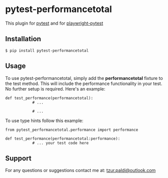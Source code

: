 # pytest-performancetotal

This plugin for [pytest](https://github.com/pytest-dev/pytest) and for [playwright-pytest](https://github.com/microsoft/playwright-pytest)

## Installation

```no-highlight
$ pip install pytest-performancetotal
```

## Usage

To use pytest-performancetotal, simply add the **performancetotal** fixture to the test method. This will include the performance functionality in your test. No further setup is required. Here's an example:

```no-highlight
def test_performance(performancetotal):
            # ...

            # ...
```

To use type hints follow this example:

```no-highlight
from pytest_performancetotal.performance import performance

def test_performance(performancetotal:performance):
            # ... your test code here
```

## Support

For any questions or suggestions contact me at: [tzur.paldi@outlook.com](mailto:tzur.paldi@outlook.com?subjet=pytest-performancetotal%20Support)